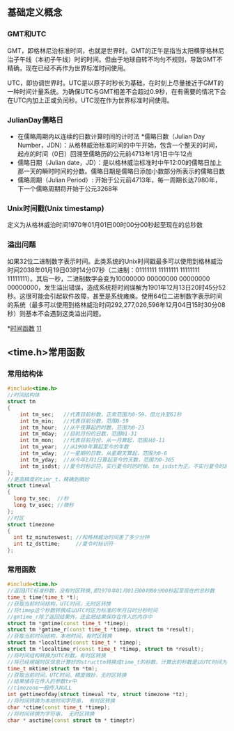 

## 基础定义概念
### GMT和UTC
GMT，即格林尼治标准时间，也就是世界时。GMT的正午是指当太阳横穿格林尼治子午线（本初子午线）时的时间。但由于地球自转不均匀不规则，导致GMT不精确，现在已经不再作为世界标准时间使用。

UTC，即协调世界时。UTC是以原子时秒长为基础，在时刻上尽量接近于GMT的一种时间计量系统。为确保UTC与GMT相差不会超过0.9秒，在有需要的情况下会在UTC内加上正或负闰秒。UTC现在作为世界标准时间使用。

### JulianDay儒略日
* 在儒略周期内以连续的日数计算时间的计时法
*儒略日数（Julian Day Number，JDN）：从格林威治标准时间的中午开始，包含一个整天的时间，起点的时间（0日）回溯至儒略历的公元前4713年1月1日中午12点
* 儒略日期（Julian date，JD）：是以格林威治标准时中午12:00的儒略日加上那一天的瞬时时间的分数。儒略日期是儒略日添加小数部分所表示的儒略日数
* 儒略周期（Julian Period）: 开始于公元前4713年，每一周期长达7980年，下一个儒略周期将开始于公元3268年

### Unix时间戳(Unix timestamp)
定义为从格林威治时间1970年01月01日00时00分00秒起至现在的总秒数
### 溢出问题
如果32位二进制数字表示时间。此类系统的Unix时间戳最多可以使用到格林威治时间2038年01月19日03时14分07秒（二进制：01111111 11111111 11111111 11111111）。其后一秒，二进制数字会变为10000000 00000000 00000000 00000000，发生溢出错误，造成系统将时间误解为1901年12月13日20时45分52秒。这很可能会引起软件故障，甚至是系统瘫痪。使用64位二进制数字表示时间的系统（最多可以使用到格林威治时间292,277,026,596年12月04日15时30分08秒）则基本不会遇到这类溢出问题。

*[时间函数](https://blog.csdn.net/u010507799/article/details/52288190)
[11](https://blog.csdn.net/u014260855/article/details/44403287)

## <time.h>常用函数
### 常用结构体
```cpp
#include<time.h>
//时间结构体
struct tm
{
    int tm_sec;   //代表目前秒数，正常范围为0-59，但允许至61秒
    int tm_min;   //代表目前分数，范围0-59
    int tm_hour;  //从午夜算起的时数，范围为0-23
    int tm_mday;  //目前月份的日数，范围01-31
    int tm_mon;   //代表目前月份，从一月算起，范围从0-11
    int tm_year;  //从1900年算起至今的年数
    int tm_wday;  //一星期的日数，从星期天算起，范围为0-6
    int tm_yday;  //从今年1月1日算起至今的天数，范围为0-365
    int tm_isdst; //夏令时标识符，实行夏令时的时候，tm_isdst为正。不实行夏令时的进候，tm_isdst为0；不了解情况时，tm_isdst()为负
};
//更高精度的timr_t，精确到微妙
struct timeval
{
  long tv_sec;  //秒
  long tv_usec; //微秒
};
//时区
struct timezone
{
  int tz_minuteswest; //和格林威治时间差了多少分钟
  int tz_dsttime;     //夏令时标识符
};
```

### 常用函数

```cpp
#include<time.h>
//返回UTC标准秒数，没有时区转换,即1970年01月01日00时00分00秒起至现在的总秒数
time_t time(time_t *t);
//获取当前时间结构，UTC时间，无时区转换
//将timep这个秒数转换成以UTC时区为标准的年月日时分秒时间
//gmtime_r除了返回结果外，还会把结果保存在传入的内存中
struct tm *gmtime(const time_t *timep);
struct tm *gmtime_r(const time_t *timep, struct tm *result);  
//获取当前时间结构，本地时间，有时区转换
struct tm *localtime(const time_t * timep);
struct tm *localtime_r(const time_t *timep, struct tm *result);
//将时间结构转换为UTC秒数，有时区转换
//将已经根据时区信息计算好的structtm转换成time_t的秒数。计算出的秒数是以UTC时间为标准的
time_t mktime(struct tm *tm);
//获取当前时间，UTC时间，精度微妙，无时区转换
//结果储存在传入的参数tv中
//timezone一般传入NULL
int gettimeofday(struct timeval *tv, struct timezone *tz);
//将时间转换为本地时间字符串， 有时区转换
char *ctime(const time_t *timep);
//将时间转换为字符串， 无时区转换
char * asctime(const struct tm * timeptr)
```
